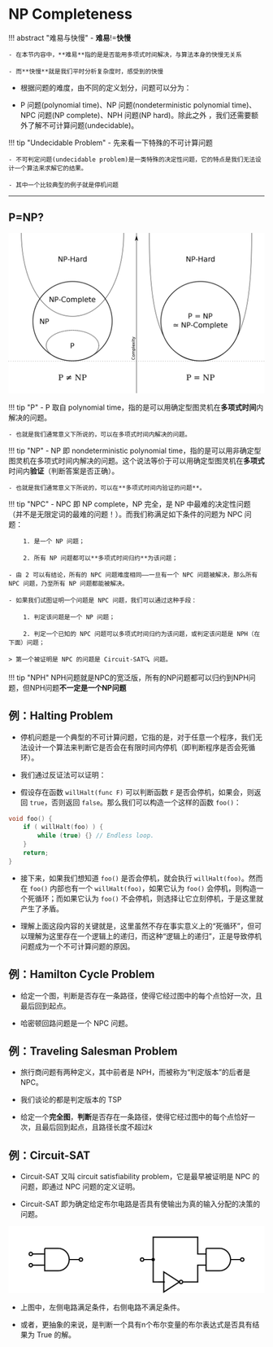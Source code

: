 # NP Completeness

!!! abstract "难易与快慢"
    - **难易**!=**快慢**

    - 在本节内容中，**难易**指的是是否能用多项式时间解决，与算法本身的快慢无关系

    - 而**快慢**就是我们平时分析复杂度时，感受到的快慢

- 根据问题的难度，由不同的定义划分，问题可以分为：

- P 问题(polynomial time)、NP 问题(nondeterministic polynomial time)、NPC 问题(NP complete)、NPH 问题(NP hard)。除此之外 ，我们还需要额外了解不可计算问题(undecidable)。

!!! tip "Undecidable Problem"
    - 先来看一下特殊的不可计算问题

    - 不可判定问题(undecidable problem)是一类特殊的决定性问题，它的特点是我们无法设计一个算法来求解它的结果。

    - 其中一个比较典型的例子就是停机问题

---

## P=NP?

![alt text](NP_1.png)

!!! tip "P"
    - P 取自 polynomial time，指的是可以用确定型图灵机在**多项式时间**内解决的问题。

    - 也就是我们通常意义下所说的，可以在多项式时间内解决的问题。

!!! tip "NP"
    - NP 即 nondeterministic polynomial time，指的是可以用非确定型图灵机在多项式时间内解决的问题。这个说法等价于可以用确定型图灵机在**多项式**时间内**验证**（判断答案是否正确）。

    - 也就是我们通常意义下所说的，可以在**多项式时间内验证的问题**。

!!! tip "NPC"
    - NPC 即 NP complete，NP 完全，是 NP 中最难的决定性问题（并不是无限定词的最难的问题！）。而我们称满足如下条件的问题为 NPC 问题：

        1. 是一个 NP 问题；

        2. 所有 NP 问题都可以**多项式时间归约**为该问题；
    
    - 由 2 可以有结论，所有的 NPC 问题难度相同——一旦有一个 NPC 问题被解决，那么所有 NPC 问题，乃至所有 NP 问题都能被解决。

    - 如果我们试图证明一个问题是 NPC 问题，我们可以通过这种手段：

        1. 判定该问题是一个 NP 问题；
    
        2. 判定一个已知的 NPC 问题可以多项式时间归约为该问题，或判定该问题是 NPH（在下面）问题；
    
    > 第一个被证明是 NPC 的问题是 Circuit-SAT🔍 问题。

!!! tip "NPH"
    NPH问题就是NPC的宽泛版，所有的NP问题都可以归约到NPH问题，但NPH问题**不一定是一个NP问题**


## 例：Halting Problem

- 停机问题是一个典型的不可计算问题，它指的是，对于任意一个程序，我们无法设计一个算法来判断它是否会在有限时间内停机（即判断程序是否会死循环）。

- 我们通过反证法可以证明：

- 假设存在函数 `willHalt(func F)` 可以判断函数 `F` 是否会停机，如果会，则返回 `true`，否则返回 `false`。那么我们可以构造一个这样的函数 `foo()`：

```cpp
void foo() {
    if ( willHalt(foo) ) {
        while (true) {} // Endless loop.
    }
    return;
}
```

- 接下来，如果我们想知道 `foo()` 是否会停机，就会执行 `willHalt(foo)`。然而在 `foo()` 内部也有一个 `willHalt(foo)`，如果它认为 `foo()` 会停机，则构造一个死循环；而如果它认为 `foo()` 不会停机，则选择让它立刻停机，于是这里就产生了矛盾。

- 理解上面这段内容的关键就是，这里虽然不存在事实意义上的“死循环”，但可以理解为这里存在一个逻辑上的递归，而这种“逻辑上的递归”，正是导致停机问题成为一个不可计算问题的原因。

## 例：Hamilton Cycle Problem

- 给定一个图，判断是否存在一条路径，使得它经过图中的每个点恰好一次，且最后回到起点。

- 哈密顿回路问题是一个 NPC 问题。

## 例：Traveling Salesman Problem

- 旅行商问题有两种定义，其中前者是 NPH，而被称为“判定版本”的后者是 NPC。

- 我们谈论的都是判定版本的 TSP

- 给定一个**完全图**，**判断**是否存在一条路径，使得它经过图中的每个点恰好一次，且最后回到起点，且路径长度不超过$k$

## 例：Circuit-SAT

- Circuit-SAT 又叫 circuit satisfiability problem，它是最早被证明是 NPC 的问题，即通过 NPC 问题的定义证明。

- Circuit-SAT 即为确定给定布尔电路是否具有使输出为真的输入分配的决策的问题。

![alt text](NP_2.png)

- 上图中，左侧电路满足条件，右侧电路不满足条件。

- 或者，更抽象的来说，是判断一个具有n个布尔变量的布尔表达式是否具有结果为 True 的解。

